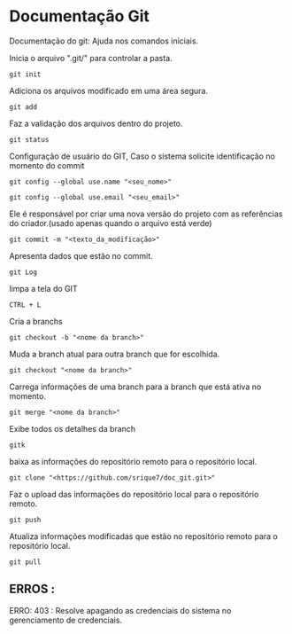 # Documentação Git
Documentação do git: Ajuda nos comandos iniciais.

Inicia o arquivo ".git/" para controlar a pasta.
````
git init 
````

Adiciona os arquivos modificado em uma área segura.
````
git add
````
Faz a validação dos arquivos dentro do projeto.
````
git status
````
Configuração de usuário do GIT, Caso o sistema solicite identificação no momento do commit
````
git config --global use.name "<seu_nome>"
````
````
git config --global use.email "<seu_email>"
````
Ele é responsável por criar uma nova versão do projeto com as referências do criador.(usado apenas quando o arquivo está verde)
````
git commit -m "<texto_da_modificação>" 
````
Apresenta dados que estão no commit.
````
git Log
````
limpa a tela do GIT
````
CTRL + L
````
Cria a branchs 
````
git checkout -b "<nome da branch>"
````
Muda a branch atual para outra branch que for escolhida.
````
git checkout "<nome da branch>" 
````
Carrega informações de uma branch para a branch que está ativa no momento.
````
git merge "<nome da branch>"
````
Exibe todos os detalhes da branch
````
gitk
````
baixa as informações do repositório remoto para o repositório local.
````
git clone "<https://github.com/srique7/doc_git.git>" 
````
Faz o upload das informações do repositório local para o repositório remoto. 
````
git push
````
Atualiza informações modificadas que estão no repositório remoto para o repositório local.
````
git pull 
````




ERROS : 
--

ERRO: 403 : Resolve apagando as credenciais do sistema no gerenciamento de credenciais.
